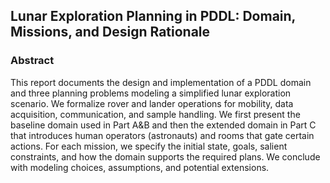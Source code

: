 ## Lunar Exploration Planning in PDDL: Domain, Missions, and Design Rationale

### Abstract
This report documents the design and implementation of a PDDL domain and three planning problems modeling a simplified lunar exploration scenario. We formalize rover and lander operations for mobility, data acquisition, communication, and sample handling. We first present the baseline domain used in Part A&B and then the extended domain in Part C that introduces human operators (astronauts) and rooms that gate certain actions. For each mission, we specify the initial state, goals, salient constraints, and how the domain supports the required plans. We conclude with modeling choices, assumptions, and potential extensions.
